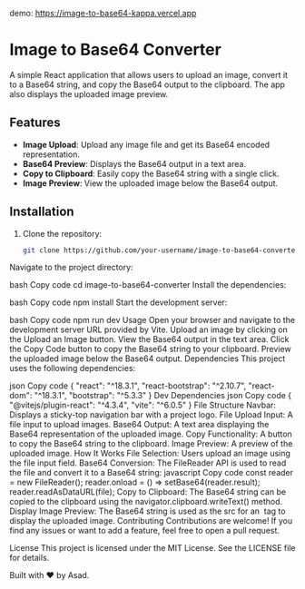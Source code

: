 demo: https://image-to-base64-kappa.vercel.app

# Image to Base64 Converter

A simple React application that allows users to upload an image, convert it to a Base64 string, and copy the Base64 output to the clipboard. The app also displays the uploaded image preview.

## Features

- **Image Upload**: Upload any image file and get its Base64 encoded representation.
- **Base64 Preview**: Displays the Base64 output in a text area.
- **Copy to Clipboard**: Easily copy the Base64 string with a single click.
- **Image Preview**: View the uploaded image below the Base64 output.

## Installation

1. Clone the repository:
   ```bash
   git clone https://github.com/your-username/image-to-base64-converter.git
Navigate to the project directory:

bash
Copy code
cd image-to-base64-converter
Install the dependencies:

bash
Copy code
npm install
Start the development server:

bash
Copy code
npm run dev
Usage
Open your browser and navigate to the development server URL provided by Vite.
Upload an image by clicking on the Upload an Image button.
View the Base64 output in the text area.
Click the Copy Code button to copy the Base64 string to your clipboard.
Preview the uploaded image below the Base64 output.
Dependencies
This project uses the following dependencies:

json
Copy code
{
  "react": "^18.3.1",
  "react-bootstrap": "^2.10.7",
  "react-dom": "^18.3.1",
  "bootstrap": "^5.3.3"
}
Dev Dependencies
json
Copy code
{
  "@vitejs/plugin-react": "^4.3.4",
  "vite": "^6.0.5"
}
File Structure
Navbar: Displays a sticky-top navigation bar with a project logo.
File Upload Input: A file input to upload images.
Base64 Output: A text area displaying the Base64 representation of the uploaded image.
Copy Functionality: A button to copy the Base64 string to the clipboard.
Image Preview: A preview of the uploaded image.
How It Works
File Selection: Users upload an image using the file input field.
Base64 Conversion: The FileReader API is used to read the file and convert it to a Base64 string:
javascript
Copy code
const reader = new FileReader();
reader.onload = () => setBase64(reader.result);
reader.readAsDataURL(file);
Copy to Clipboard: The Base64 string can be copied to the clipboard using the navigator.clipboard.writeText() method.
Display Image Preview: The Base64 string is used as the src for an <img> tag to display the uploaded image.
Contributing
Contributions are welcome! If you find any issues or want to add a feature, feel free to open a pull request.

License
This project is licensed under the MIT License. See the LICENSE file for details.

Built with ❤️ by Asad.